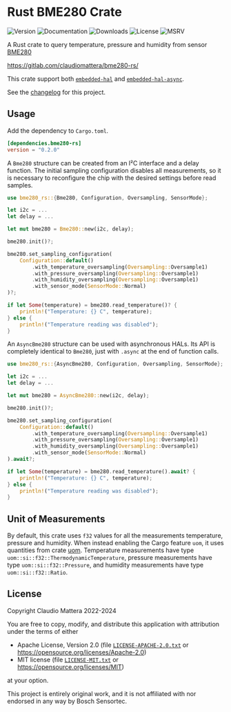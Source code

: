 Rust BME280 Crate
====

![Version](https://img.shields.io/crates/v/bme280-rs)
![Documentation](https://img.shields.io/docsrs/bme280-rs/0.2.0)
![Downloads](https://img.shields.io/crates/dv/bme280-rs/0.2.0)
![License](https://img.shields.io/crates/l/bme280-rs/0.2.0)
![MSRV](https://img.shields.io/crates/msrv/bme280-rs/0.2.0)

A Rust crate to query temperature, pressure and humidity from sensor [BME280]

<https://gitlab.com/claudiomattera/bme280-rs/>

[BME280]: https://www.bosch-sensortec.com/products/environmental-sensors/humidity-sensors-bme280/

This crate support both [`embedded-hal`][embedded-hal] and [`embedded-hal-async`][embedded-hal-async].

[embedded-hal]: https://crates.io/crates/embedded-hal
[embedded-hal-async]: https://crates.io/crates/embedded-hal-async

See the [changelog](./CHANGELOG.md) for this project.


Usage
----

Add the dependency to `Cargo.toml`.

~~~~toml
[dependencies.bme280-rs]
version = "0.2.0"
~~~~

A `Bme280` structure can be created from an I²C interface and a delay function.
The initial sampling configuration disables all measurements, so it is necessary to reconfigure the chip with the desired settings before read samples.

~~~~rust
use bme280_rs::{Bme280, Configuration, Oversampling, SensorMode};

let i2c = ...
let delay = ...

let mut bme280 = Bme280::new(i2c, delay);

bme280.init()?;

bme280.set_sampling_configuration(
    Configuration::default()
        .with_temperature_oversampling(Oversampling::Oversample1)
        .with_pressure_oversampling(Oversampling::Oversample1)
        .with_humidity_oversampling(Oversampling::Oversample1)
        .with_sensor_mode(SensorMode::Normal)
)?;

if let Some(temperature) = bme280.read_temperature()? {
    println!("Temperature: {} C", temperature);
} else {
    println!("Temperature reading was disabled");
}
~~~~

An `AsyncBme280` structure can be used with asynchronous HALs.
Its API is completely identical to `Bme280`, just with `.async` at the end of function calls.

~~~~rust
use bme280_rs::{AsyncBme280, Configuration, Oversampling, SensorMode};

let i2c = ...
let delay = ...

let mut bme280 = AsyncBme280::new(i2c, delay);

bme280.init()?;

bme280.set_sampling_configuration(
    Configuration::default()
        .with_temperature_oversampling(Oversampling::Oversample1)
        .with_pressure_oversampling(Oversampling::Oversample1)
        .with_humidity_oversampling(Oversampling::Oversample1)
        .with_sensor_mode(SensorMode::Normal)
).await?;

if let Some(temperature) = bme280.read_temperature().await? {
    println!("Temperature: {} C", temperature);
} else {
    println!("Temperature reading was disabled");
}
~~~~


Unit of Measurements
----

By default, this crate uses `f32` values for all the measurements temperature, pressure and humidity.
When instead enabling the Cargo feature `uom`, it uses quantities from crate [uom].
Temperature measurements have type `uom::si::f32::ThermodynamicTemperature`, pressure measurements have type `uom::si::f32::Pressure`, and humidity measurements have type `uom::si::f32::Ratio`.

[uom]: https://crates.io/crates/uom


License
----

Copyright Claudio Mattera 2022-2024


You are free to copy, modify, and distribute this application with attribution under the terms of either

 * Apache License, Version 2.0
   (file [`LICENSE-APACHE-2.0.txt`](./LICENSE-APACHE-2.0.txt) or <https://opensource.org/licenses/Apache-2.0>)
 * MIT license
   (file [`LICENSE-MIT.txt`](./LICENSE-MIT.txt) or <https://opensource.org/licenses/MIT>)

at your option.

This project is entirely original work, and it is not affiliated with nor endorsed in any way by Bosch Sensortec.
